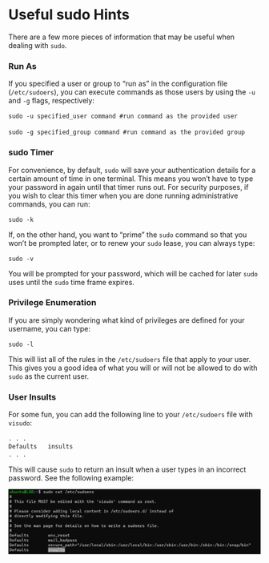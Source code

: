 # Useful sudo Hints

There are a few more pieces of information that may be useful when dealing with `sudo`.

### Run As

If you specified a user or group to “run as” in the configuration file (`/etc/sudoers`), you can execute commands as those users by using the `-u` and `-g` flags, respectively:

```
sudo -u specified_user command #run command as the provided user

sudo -g specified_group command #run command as the provided group
```

### sudo Timer

For convenience, by default, `sudo` will save your authentication details for a certain amount of time in one terminal. This means you won’t have to type your password in again until that timer runs out. For security purposes, if you wish to clear this timer when you are done running administrative commands, you can run:

```
sudo -k
```

If, on the other hand, you want to “prime” the `sudo` command so that you won’t be prompted later, or to renew your `sudo` lease, you can always type:

```
sudo -v
```

You will be prompted for your password, which will be cached for later `sudo` uses until the `sudo` time frame expires.

### Privilege Enumeration

If you are simply wondering what kind of privileges are defined for your username, you can type:

```
sudo -l
```

This will list all of the rules in the `/etc/sudoers` file that apply to your user. This gives you a good idea of what you will or will not be allowed to do with `sudo` as the current user.

### User Insults

For some fun, you can add the following line to your `/etc/sudoers` file with `visudo`:

```
. . .
Defaults   insults
. . .
```

This will cause `sudo` to return an insult when a user types in an incorrect password. See the following example:

![](<../../../../../../../.gitbook/assets/image (186).png>)

